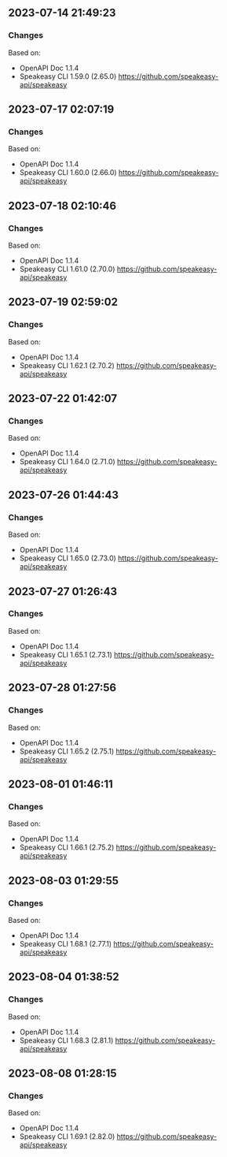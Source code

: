 

## 2023-07-14 21:49:23
### Changes
Based on:
- OpenAPI Doc 1.1.4 
- Speakeasy CLI 1.59.0 (2.65.0) https://github.com/speakeasy-api/speakeasy

## 2023-07-17 02:07:19
### Changes
Based on:
- OpenAPI Doc 1.1.4 
- Speakeasy CLI 1.60.0 (2.66.0) https://github.com/speakeasy-api/speakeasy

## 2023-07-18 02:10:46
### Changes
Based on:
- OpenAPI Doc 1.1.4 
- Speakeasy CLI 1.61.0 (2.70.0) https://github.com/speakeasy-api/speakeasy

## 2023-07-19 02:59:02
### Changes
Based on:
- OpenAPI Doc 1.1.4 
- Speakeasy CLI 1.62.1 (2.70.2) https://github.com/speakeasy-api/speakeasy

## 2023-07-22 01:42:07
### Changes
Based on:
- OpenAPI Doc 1.1.4 
- Speakeasy CLI 1.64.0 (2.71.0) https://github.com/speakeasy-api/speakeasy

## 2023-07-26 01:44:43
### Changes
Based on:
- OpenAPI Doc 1.1.4 
- Speakeasy CLI 1.65.0 (2.73.0) https://github.com/speakeasy-api/speakeasy

## 2023-07-27 01:26:43
### Changes
Based on:
- OpenAPI Doc 1.1.4 
- Speakeasy CLI 1.65.1 (2.73.1) https://github.com/speakeasy-api/speakeasy

## 2023-07-28 01:27:56
### Changes
Based on:
- OpenAPI Doc 1.1.4 
- Speakeasy CLI 1.65.2 (2.75.1) https://github.com/speakeasy-api/speakeasy

## 2023-08-01 01:46:11
### Changes
Based on:
- OpenAPI Doc 1.1.4 
- Speakeasy CLI 1.66.1 (2.75.2) https://github.com/speakeasy-api/speakeasy

## 2023-08-03 01:29:55
### Changes
Based on:
- OpenAPI Doc 1.1.4 
- Speakeasy CLI 1.68.1 (2.77.1) https://github.com/speakeasy-api/speakeasy

## 2023-08-04 01:38:52
### Changes
Based on:
- OpenAPI Doc 1.1.4 
- Speakeasy CLI 1.68.3 (2.81.1) https://github.com/speakeasy-api/speakeasy

## 2023-08-08 01:28:15
### Changes
Based on:
- OpenAPI Doc 1.1.4 
- Speakeasy CLI 1.69.1 (2.82.0) https://github.com/speakeasy-api/speakeasy